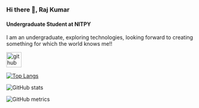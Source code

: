 ### Hi there 👋, Raj Kumar
#### Undergraduate Student at NITPY
I am an undergraduate, exploring technologies, looking forward to creating something for which the world knows me!!



[<img src='https://cdn.jsdelivr.net/npm/simple-icons@3.0.1/icons/github.svg' alt='github' height='40'>](https://github.com/raja611)  

[![Top Langs](https://github-readme-stats.vercel.app/api/top-langs/?username=raja611)](https://github.com/anuraghazra/github-readme-stats)

![GitHub stats](https://github-readme-stats.vercel.app/api?username=raja611&show_icons=true)  

![GitHub metrics](https://metrics.lecoq.io/raja611)  

<!--
**raja611/raja611** is a ✨ _special_ ✨ repository because its `README.md` (this file) appears on your GitHub profile.

Here are some ideas to get you started:

- 🔭 I’m currently working on ...
- 🌱 I’m currently learning ...
- 👯 I’m looking to collaborate on ...
- 🤔 I’m looking for help with ...
- 💬 Ask me about ...
- 📫 How to reach me: ...
- 😄 Pronouns: ...
- ⚡ Fun fact: ...
-->
